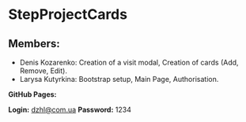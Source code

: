 # StepProjectCards

## Members:

* Denis Kozarenko: Creation of a visit modal, Creation of cards (Add, Remove, Edit).
* Larysa Kutyrkina: Bootstrap setup, Main Page, Authorisation.

**GitHub Pages:**

**Login:** dzhl@com.ua **Password:** 1234
